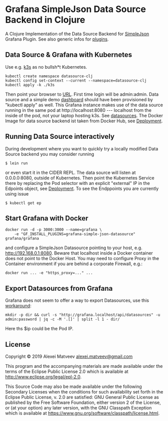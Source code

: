 # Grafana SimpleJson Data Source Backend in Clojure

A Clojure Implementation of the Data Source Backend for
[SimpleJson](https://grafana.com/grafana/plugins/grafana-simple-json-datasource)
Grafana Plugin.  See also generic infos for
[plugins](https://grafana.com/docs/grafana/latest/plugins/developing/datasources/).

## Data Source & Grafana with Kubernetes

Use e.g. [k3s](https://github.com/rancher/k3s) as no bullsh*t
Kubernetes.

    kubectl create namespace datasource-clj
    kubectl config set-context --current --namespace=datasource-clj
    kubectl apply -k ./k3s

Then point your browser to [URL](http://grafana.localhost). First time
login  will   be  admin:admin.    Data  source   and  a   simple  demo
[dashboard](./k3s/simple-dashboard.json) should  have been provisioned
by "kubectl  apply" as well.  This  Grafana instance makes use  of the
data  source running  in  the same  pod  at http://localhost:8080  ---
localhost from the inside of the pod, not your laptop hosting k3s. See
[datasources](./k3s/datasources.yaml).   The  Docker  Image  for  data
source     backend    ist     taken    from     Docker    Hub,     see
[Deployment](./k3s/deployment.yaml).

## Running Data Source interactively

During development  where you want  to quickly try a  locally modified
Data Source backend you may consider running

    $ lein run

or even  start it in  the CIDER REPL. The  data source will  listen at
0.0.0.0:8080,  outside  of  Kubernetes.   Then  point  the  Kubernetes
Service  there  by  replacing  the   Pod  selector  with  an  explicit
"external"      IP      in      the     Edpoints      object,      see
[Deployment](./k3s/deployment.yaml).  To see  the  Endppoints you  are
currently using issue

    $ kubectl get ep

## Start Grafana with Docker

    docker run -d -p 3000:3000 --name=grafana \
        -e "GF_INSTALL_PLUGINS=grafana-simple-json-datasource" grafana/grafana

and  configure   a  SimpleJson  Datasource  pointing   to  your  host,
e.g. http://192.168.0.1:8080.   Beware that localhost inside  a Docker
container does not point to the Docker Host. You may need to configure
Proxy  in the  Container environment  if  you are  behind a  corporate
Firewall, e.g.:

    docker run ... -e "https_proxy=..." ...

## Export Datasources from Grafana

Grafana does not seem to offer a way to export Datasources, use this
[workaround](https://rmoff.net/2017/08/08/simple-export/import-of-data-sources-in-grafana/):

    mkdir -p dir && curl -s "http://grafana.localhost/api/datasources" -u admin:password | jq -c -M '.[]' | split -l 1 - dir/

Here ths $ip could be the Pod IP.

## License

Copyright © 2019 Alexei Matveev <alexei.matveev@gmail.com>

This program and the accompanying materials are made available under the
terms of the Eclipse Public License 2.0 which is available at
http://www.eclipse.org/legal/epl-2.0.

This Source Code may also be made available under the following Secondary
Licenses when the conditions for such availability set forth in the Eclipse
Public License, v. 2.0 are satisfied: GNU General Public License as published by
the Free Software Foundation, either version 2 of the License, or (at your
option) any later version, with the GNU Classpath Exception which is available
at https://www.gnu.org/software/classpath/license.html.
